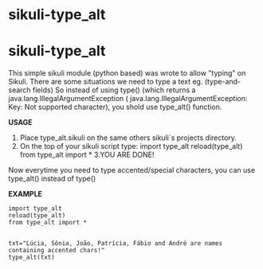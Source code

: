 # sikuli-type_alt


# sikuli-type_alt

This simple sikuli module (python based) was wrote to allow "typing" on Sikuli.
There are some situations we need to type a text eg. (type-and-search fields)
So instead of using type() (which returns a java.lang.IllegalArgumentException ( java.lang.IllegalArgumentException: Key: Not supported character), you shold use type_alt() function.


**USAGE**

1. Place type_alt.sikuli on the same others sikuli´s projects directory.
2. On the top of your sikuli script type:
import type_alt
reload(type_alt)
from type_alt import *
3.YOU ARE DONE!

Now everytime you need to type accented/special characters, you can use type_alt() instead of type()

**EXAMPLE**

    import type_alt
    reload(type_alt)
    from type_alt import *
    
    
    txt="Lúcia, Sônia, João, Patrícia, Fábio and André are names containing accented chars!"
    type_alt(txt)
